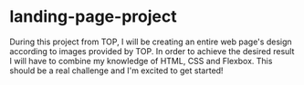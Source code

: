 # landing-page-project
During this project from TOP, I will be creating an entire web page's 
design according to images provided by TOP. In order to achieve the 
desired result I will have to combine my knowledge of HTML, CSS and 
Flexbox. This should be a real challenge and I'm excited to get started!
